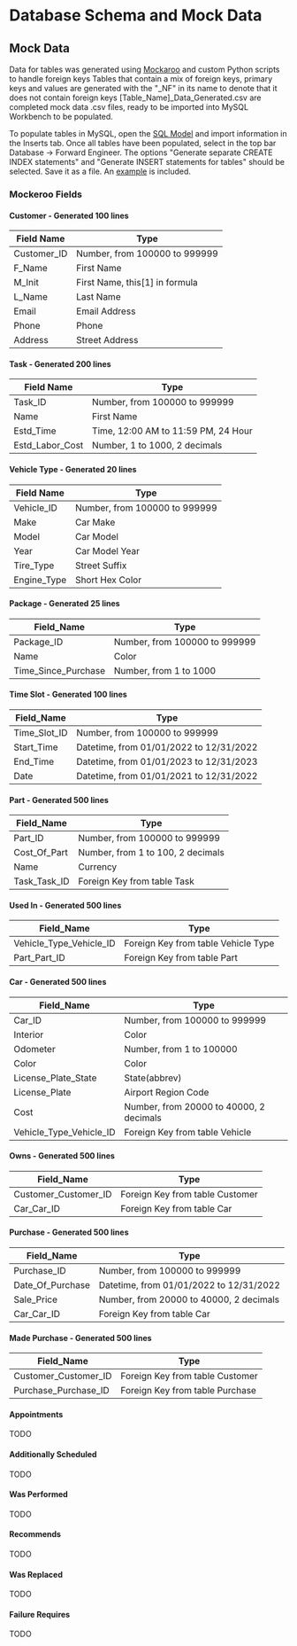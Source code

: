 # Database Schema and Mock Data

## Mock Data
Data for tables was generated using [Mockaroo](https://mockaroo.com) and custom Python scripts to handle foreign keys
Tables that contain a mix of foreign keys, primary keys and values are generated with the "_NF" in its name to denote that it does not contain foreign keys
[Table_Name]_Data_Generated.csv are completed mock data .csv files, ready to be imported into MySQL Workbench to be populated. 

To populate tables in MySQL, open the [SQL Model](Car_Dealership_Database_Schema.mwb) and import information in the Inserts tab. 
Once all tables have been populated, select in the top bar Database -> Forward Engineer. The options "Generate separate CREATE INDEX statements" and "Generate INSERT statements for tables" should be selected. Save it as a file. An [example](Forward_Engineer_SQL.sql) is included. 

### Mockeroo Fields
#### Customer - Generated 100 lines
| **Field Name** | **Type**                       |
|----------------|--------------------------------|
| Customer_ID    | Number, from 100000 to 999999  |
| F_Name         | First Name                     |
| M_Init         | First Name, this[1] in formula |
| L_Name         | Last Name                      |
| Email          | Email Address                  |
| Phone          | Phone                          |
| Address        | Street Address                 |
#### Task - Generated 200 lines
| **Field Name** | **Type**                             |
|-----------------|-------------------------------------|
| Task_ID         | Number, from 100000 to 999999       |
| Name            | First Name                          |
| Estd_Time       | Time, 12:00 AM to 11:59 PM, 24 Hour |
| Estd_Labor_Cost | Number, 1 to 1000, 2 decimals       |
#### Vehicle Type - Generated 20 lines
| **Field Name** | **Type**                      |
|----------------|-------------------------------|
| Vehicle_ID     | Number, from 100000 to 999999 |
| Make           | Car Make                      |
| Model          | Car Model                     |
| Year           | Car Model Year                |
| Tire_Type      | Street Suffix                 |
| Engine_Type    | Short Hex Color               |
#### Package - Generated 25 lines
| **Field_Name**      | **Type**                      |
|---------------------|-------------------------------|
| Package_ID          | Number, from 100000 to 999999 |
| Name                | Color                         |
| Time_Since_Purchase | Number, from 1 to 1000        |
#### Time Slot - Generated 100 lines
| **Field_Name** | **Type**                                |
|----------------|-----------------------------------------|
| Time_Slot_ID   | Number, from 100000 to 999999           |
| Start_Time     | Datetime, from 01/01/2022 to 12/31/2022 |
| End_Time       | Datetime, from 01/01/2023 to 12/31/2023 |
| Date           | Datetime, from 01/01/2021 to 12/31/2022 |
#### Part - Generated 500 lines
| **Field_Name** | **Type**                          |
|----------------|-----------------------------------|
| Part_ID        | Number, from 100000 to 999999     |
| Cost_Of_Part   | Number, from 1 to 100, 2 decimals |
| Name           | Currency                          |
| Task_Task_ID   | Foreign Key from table Task       |
#### Used In - Generated 500 lines
| **Field_Name**          | **Type**                            |
|-------------------------|-------------------------------------|
| Vehicle_Type_Vehicle_ID | Foreign Key from table Vehicle Type |
| Part_Part_ID            | Foreign Key from table Part         |
#### Car - Generated 500 lines
| **Field_Name**          | **Type**                                |
|-------------------------|-----------------------------------------|
| Car_ID                  | Number, from 100000 to 999999           |
| Interior                | Color                                   |
| Odometer                | Number, from 1 to 100000                |
| Color                   | Color                                   |
| License_Plate_State     | State(abbrev)                           |
| License_Plate           | Airport Region Code                     |
| Cost                    | Number, from 20000 to 40000, 2 decimals |
| Vehicle_Type_Vehicle_ID | Foreign Key from table Vehicle          |
#### Owns - Generated 500 lines
| **Field_Name**       | **Type**                        |
|----------------------|---------------------------------|
| Customer_Customer_ID | Foreign Key from table Customer |
| Car_Car_ID           | Foreign Key from table Car      |
#### Purchase - Generated 500 lines
| **Field_Name**   | **Type**                                |
|------------------|-----------------------------------------|
| Purchase_ID      | Number, from 100000 to 999999           |
| Date_Of_Purchase | Datetime, from 01/01/2022 to 12/31/2022 |
| Sale_Price       | Number, from 20000 to 40000, 2 decimals |
| Car_Car_ID       | Foreign Key from table Car              |
#### Made Purchase - Generated 500 lines
| **Field_Name**        | **Type**                        |
|-----------------------|---------------------------------|
| Customer_Customer_ID  | Foreign Key from table Customer |
| Purchase_Purchase_ID  | Foreign Key from table Purchase |

#### Appointments
TODO
#### Additionally Scheduled
TODO
#### Was Performed
TODO
#### Recommends
TODO
#### Was Replaced
TODO
#### Failure Requires
TODO